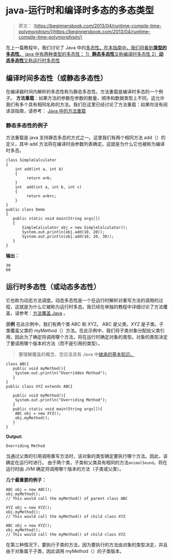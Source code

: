 # java-运行时和编译时多态的多态类型

> 原文： [https://beginnersbook.com/2013/04/runtime-compile-time-polymorphism/](https://beginnersbook.com/2013/04/runtime-compile-time-polymorphism/)

在上一篇教程中，我们讨论了 Java 中的[多态性。在本指南中，我们将看到**类型的多态性**。 java 中有两种类型的多态性：
1）**静态多态性**又称编译时多态性
2）**动态多态性**又称运行时多态性](https://beginnersbook.com/2013/03/polymorphism-in-java/)

## 编译时间多态性（或静态多态性）

在编译器时间内解析的多态性称为静态多态性。方法重载是编译时多态的一个例子。
**方法重载**：如果方法的参数在参数的数量，顺序和数据类型上不同，这允许我们有多个具有相同名称的方法。我们在这里已经讨论了方法重载：如果你没有阅读该指南，请参考： [Java 中的方法重载](https://beginnersbook.com/2013/05/method-overloading/)

### 静态多态性的例子

方法重载是 java 支持静态多态的方式之一。这里我们有两个相同方法 add（）的定义，其中 add 方法将在编译时由参数列表确定。这就是为什么它也被称为编译时多态。

```
class SimpleCalculator
{
    int add(int a, int b)
    {
         return a+b;
    }
    int  add(int a, int b, int c)  
    {
         return a+b+c;
    }
}
public class Demo
{
   public static void main(String args[])
   {
	   SimpleCalculator obj = new SimpleCalculator();
       System.out.println(obj.add(10, 20));
       System.out.println(obj.add(10, 20, 30));
   }
}

```

**输出：**

```
30
60

```

## 运行时多态性（或动态多态性）

它也称为动态方法调度。动态多态性是一个在运行时解析对重写方法的调用的过程，这就是为什么它被称为运行时多态。我已经在单独的教程中详细讨论了方法覆盖，请参考：[方法覆盖 Java](https://beginnersbook.com/2014/01/method-overriding-in-java-with-example/) 。

**示例**
在此示例中，我们有两个类 ABC 和 XYZ。 ABC 是父类，XYZ 是子类。子类覆盖父类的 myMethod（）方法。在此示例中，我们将子类对象分配给父类引用，因此为了确定将调用哪个方法，将在运行时确定对象的类型。对象的类型决定了要调用哪个版本的方法（而不是引用的类型）。

> 要理解覆盖的概念，您应该具有 Java 中[继承的基本知识。](https://beginnersbook.com/2013/03/inheritance-in-java/)

```
class ABC{
   public void myMethod(){
	System.out.println("Overridden Method");
   }
}
public class XYZ extends ABC{

   public void myMethod(){
	System.out.println("Overriding Method");
   }
   public static void main(String args[]){
	ABC obj = new XYZ();
	obj.myMethod();
   }
}
```

**Output:**

```
Overriding Method
```

当通过父类的引用调用重写方法时，该对象的类型确定要执行哪个方法。因此，该确定在运行时进行。
由于两个类，子类和父类具有相同的方法`animalSound`。将在运行时由 JVM 确定将调用哪个版本的方法（子类或父类）。

**几个最重要的例子：**

```
ABC obj = new ABC();
obj.myMethod();
// This would call the myMethod() of parent class ABC

XYZ obj = new XYZ();
obj.myMethod();
// This would call the myMethod() of child class XYZ

ABC obj = new XYZ();
obj.myMethod();
// This would call the myMethod() of child class XYZ

```

在第三种情况下，要执行子类的方法，因为要执行的方法由对象的类型决定，并且由于对象属于子类，因此调用 myMethod（）的子类版本。